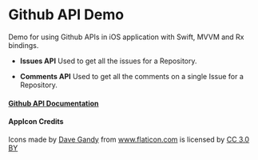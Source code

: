 # Github API Demo
Demo for using Github APIs in iOS application with Swift, MVVM and Rx bindings.

- **Issues API**
  Used to get all the issues for a Repository.

- **Comments API**
  Used to get all the comments on a single Issue for a Repository.
  
#### [Github API Documentation](https://developer.github.com/v3/)

#### AppIcon Credits
<div>Icons made by <a href="https://www.flaticon.com/authors/dave-gandy" title="Dave Gandy">Dave Gandy</a> from <a href="https://www.flaticon.com/"                 title="Flaticon">www.flaticon.com</a> is licensed by <a href="http://creativecommons.org/licenses/by/3.0/"                 title="Creative Commons BY 3.0" target="_blank">CC 3.0 BY</a></div>
